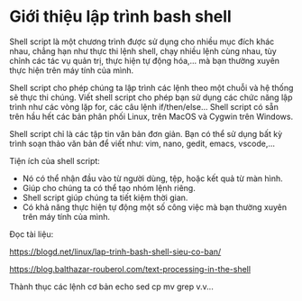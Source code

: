 # Giới thiệu lập trình bash shell

Shell script là một chương trình được sử dụng cho nhiều mục đích khác nhau, chẳng hạn như thực thi lệnh shell, chạy nhiều lệnh cùng nhau, tùy chỉnh các tác vụ quản trị, thực hiện tự động hóa,... mà bạn thường xuyên thực hiện trên máy tính của mình.

Shell script cho phép chúng ta lập trình các lệnh theo một chuỗi và hệ thống sẽ thực thi chúng. Viết shell script cho phép bạn sử dụng các chức năng lập trình như các vòng lặp for, các câu lệnh if/then/else... Shell script có sẵn trên hầu hết các bản phân phối Linux, trên MacOS và Cygwin trên Windows.

Shell script chỉ là các tập tin văn bản đơn giản. Bạn có thể sử dụng bất kỳ trình soạn thảo văn bản để viết như: vim, nano, gedit, emacs, vscode,...

Tiện ích của shell script:

- Nó có thể nhận đầu vào từ người dùng, tệp, hoặc kết quả từ màn hình.
- Giúp cho chúng ta có thể tạo nhóm lệnh riêng.
- Shell script giúp chúng ta tiết kiệm thời gian.
- Có khả năng thực hiện tự động một số công việc mà bạn thường xuyên trên máy tính của mình.

Đọc tài liệu:

https://blogd.net/linux/lap-trinh-bash-shell-sieu-co-ban/

https://blog.balthazar-rouberol.com/text-processing-in-the-shell

Thành thục các lệnh cơ bản
echo
sed
cp
mv
grep
v.v...


